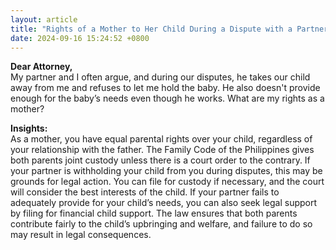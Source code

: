 ```yaml
---
layout: article
title: "Rights of a Mother to Her Child During a Dispute with a Partner"
date: 2024-09-16 15:24:52 +0800
---
```


<p><strong>Dear Attorney,</strong><br/>My partner and I often argue, and during our disputes, he takes our child away from me and refuses to let me hold the baby. He also doesn't provide enough for the baby’s needs even though he works. What are my rights as a mother?</p><p><strong>Insights:</strong><br/>As a mother, you have equal parental rights over your child, regardless of your relationship with the father. The Family Code of the Philippines gives both parents joint custody unless there is a court order to the contrary. If your partner is withholding your child from you during disputes, this may be grounds for legal action. You can file for custody if necessary, and the court will consider the best interests of the child. If your partner fails to adequately provide for your child’s needs, you can also seek legal support by filing for financial child support. The law ensures that both parents contribute fairly to the child’s upbringing and welfare, and failure to do so may result in legal consequences.</p>